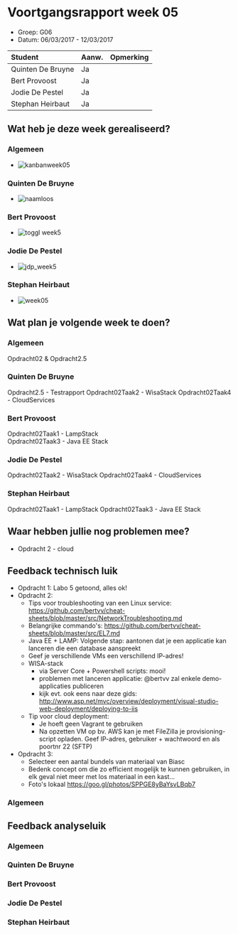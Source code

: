 # Voortgangsrapport week 05

* Groep: G06
* Datum: 06/03/2017 - 12/03/2017

| Student  | Aanw. | Opmerking |
| :---     | :---  | :---      |
| Quinten De Bruyne  |    Ja   |           |
| Bert Provoost |    Ja   |           |
| Jodie De Pestel |    Ja   |           |
| Stephan Heirbaut  |   Ja    |           |

## Wat heb je deze week gerealiseerd?

### Algemeen

* ![kanbanweek05](https://cloud.githubusercontent.com/assets/17174539/23844799/b24a9dd8-07c4-11e7-874d-7a1b0a433f44.png)


### Quinten De Bruyne

* ![naamloos](https://cloud.githubusercontent.com/assets/17174552/23836508/ef95f246-0779-11e7-8493-efc45ffc171d.png)

### Bert Provoost

* ![toggl week5](https://cloud.githubusercontent.com/assets/17174277/23845077/6046313a-07c6-11e7-80cc-f9b7d0e911df.png)

### Jodie De Pestel

* ![jdp_week5](https://cloud.githubusercontent.com/assets/17159222/23834342/57b30708-0755-11e7-97c1-dd32e120bc0b.png)


### Stephan Heirbaut

* ![week05](https://cloud.githubusercontent.com/assets/17174539/23844717/54f973f2-07c4-11e7-9292-32396e784457.png)

## Wat plan je volgende week te doen?

### Algemeen
Opdracht02 & Opdracht2.5
 
### Quinten De Bruyne
Opdracht2.5 - Testrapport
Opdracht02Taak2 - WisaStack
Opdracht02Taak4 - CloudServices
### Bert Provoost
Opdracht02Taak1 - LampStack  
Opdracht02Taak3 - Java EE Stack
### Jodie De Pestel 
Opdracht02Taak2 - WisaStack
Opdracht02Taak4 - CloudServices 
### Stephan Heirbaut  
Opdracht02Taak1 - LampStack
Opdracht02Taak3 - Java EE Stack

## Waar hebben jullie nog problemen mee?

* Opdracht 2 - cloud

## Feedback technisch luik

- Opdracht 1: Labo 5 getoond, alles ok!
- Opdracht 2:
    - Tips voor troubleshooting van een Linux service: <https://github.com/bertvv/cheat-sheets/blob/master/src/NetworkTroubleshooting.md>
    - Belangrijke commando's: <https://github.com/bertvv/cheat-sheets/blob/master/src/EL7.md>
    - Java EE + LAMP: Volgende stap: aantonen dat je een applicatie kan lanceren die een database aanspreekt
    - Geef je verschillende VMs een verschillend IP-adres!
    - WISA-stack
        - via Server Core + Powershell scripts: mooi!
        - problemen met lanceren applicatie: @bertvv zal enkele demo-applicaties publiceren
        - kijk evt. ook eens naar deze gids: <http://www.asp.net/mvc/overview/deployment/visual-studio-web-deployment/deploying-to-iis>
    - Tip voor cloud deployment:
        - Je hoeft geen Vagrant te gebruiken
        - Na opzetten VM op bv. AWS kan je met FileZilla je provisioning-script opladen. Geef IP-adres, gebruiker + wachtwoord en als poortnr 22 (SFTP)
- Opdracht 3:
    - Selecteer een aantal bundels van materiaal van Biasc
    - Bedenk concept om die zo efficient mogelijk te kunnen gebruiken, in elk geval niet meer met los materiaal in een kast...
    - Foto's lokaal <https://goo.gl/photos/SPPGE8yBaYsvLBqb7>

### Algemeen

## Feedback analyseluik

### Algemeen

### Quinten De Bruyne 
### Bert Provoost
### Jodie De Pestel
### Stephan Heirbaut

